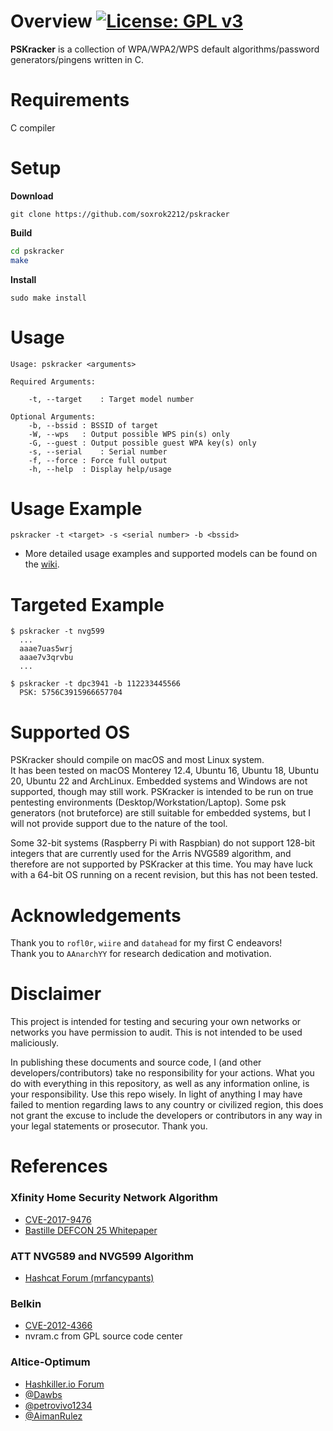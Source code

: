 # Overview [![License: GPL v3](https://img.shields.io/badge/License-GPL%20v3-blue.svg)](https://github.com/soxrok2212/PSKracker/blob/master/LICENSE)

**PSKracker** is a collection of WPA/WPA2/WPS default algorithms/password generators/pingens written in C.

# Requirements

C compiler

# Setup

**Download**

`git clone https://github.com/soxrok2212/pskracker`

**Build**

```bash
cd pskracker
make
```

**Install**

`sudo make install`

# Usage

```
Usage: pskracker <arguments>

Required Arguments:
	
	-t, --target	: Target model number

Optional Arguments:
	-b, --bssid	: BSSID of target
	-W, --wps	: Output possible WPS pin(s) only
	-G, --guest	: Output possible guest WPA key(s) only
	-s, --serial	: Serial number
	-f, --force	: Force full output
	-h, --help	: Display help/usage
```

# Usage Example

`pskracker -t <target> -s <serial number> -b <bssid>`
* More detailed usage examples and supported models can be found on the [wiki](https://github.com/soxrok2212/PSKracker/wiki/Attack-Types-and-Supported-Models).

# Targeted Example

```
$ pskracker -t nvg599
  ...
  aaae7uas5wrj
  aaae7v3qrvbu
  ...
```

```
$ pskracker -t dpc3941 -b 112233445566
  PSK: 5756C3915966657704
```

# Supported OS

PSKracker should compile on macOS and most Linux system.  
It has been tested on macOS Monterey 12.4, Ubuntu 16, Ubuntu 18, Ubuntu 20, Ubuntu 22 and ArchLinux. 
Embedded systems and Windows are not supported, though may still work. PSKracker is intended to be run on true pentesting environments (Desktop/Workstation/Laptop). Some psk generators (not bruteforce) are still suitable for embedded systems, but I will not provide support due to the nature of the tool.

Some 32-bit systems (Raspberry Pi with Raspbian) do not support 128-bit integers that are currently used for the Arris NVG589 algorithm, and therefore are not supported by PSKracker at this time. You may have luck with a 64-bit OS running on a recent revision, but this has not been tested.

# Acknowledgements

Thank you to `rofl0r`, `wiire` and `datahead` for my first C endeavors!  
Thank you to `AAnarchYY` for research dedication and motivation.

# Disclaimer

This project is intended for testing and securing your own networks or networks you have permission to audit. This is not intended to be used maliciously.

In publishing these documents and source code, I (and other developers/contributors) take no responsibility for your actions. What you do with everything in this repository, as well as any information online, is your responsibility. Use this repo wisely. In light of anything I may have failed to mention regarding laws to any country or civilized region, this does not grant the excuse to include the developers or contributors in any way in your legal statements or prosecutor. Thank you.

# References

### Xfinity Home Security Network Algorithm
* [CVE-2017-9476](https://nvd.nist.gov/vuln/detail/CVE-2017-9476)
* [Bastille DEFCON 25 Whitepaper](https://github.com/BastilleResearch/CableTap/blob/master/doc/pdf/DEFCON-25-Marc-Newlin-CableTap-White-Paper.pdf)

### ATT NVG589 and NVG599 Algorithm
* [Hashcat Forum (mrfancypants)](https://hashcat.net/forum/thread-6170-post-35739.html#pid35739)

### Belkin
* [CVE-2012-4366](https://nvd.nist.gov/vuln/detail/CVE-2012-4366)
* nvram.c from GPL source code center

### Altice-Optimum
* [Hashkiller.io Forum](https://forum.hashkiller.io)
* [@Dawbs](https://forum.hashkiller.io/index.php?members/dawbs.1022870/)
* [@petrovivo1234](https://forum.hashkiller.io/index.php?members/petrovivo1234.1024253/)
* [@AimanRulez](https://forum.hashkiller.io/index.php?members/aimanrulez.1029467/)
